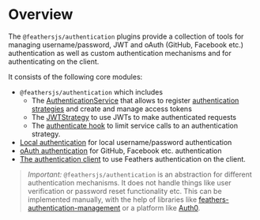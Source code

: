 # Overview

The `@feathersjs/authentication` plugins provide a collection of tools for managing username/password, JWT and oAuth (GitHub, Facebook etc.) authentication as well as custom authentication mechanisms and for authenticating on the client.

It consists of the following core modules:

- `@feathersjs/authentication` which includes
  - The [AuthenticationService](./service.md) that allows to register [authentication strategies](./strategy.md) and create and manage access tokens
  - The [JWTStrategy](./jwt.md) to use JWTs to make authenticated requests
  - The [authenticate hook](./hook) to limit service calls to an authentication strategy.
- [Local authentication](./local.md) for local username/password authentication
- [oAuth authentication](./oauth.md) for GitHub, Facebook etc. authentication
- [The authentication client](./client.md) to use Feathers authentication on the client.

> *Important:* `@feathersjs/authentication` is an abstraction for different authentication mechanisms. It does not handle things like user verification or password reset functionality etc. This can be implemented manually, with the help of libraries like [feathers-authentication-management](https://github.com/feathers-plus/feathers-authentication-management) or a platform like [Auth0](https://auth0.com/).
